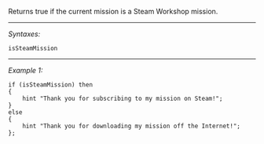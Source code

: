 Returns true if the current mission is a Steam Workshop mission.


---
*Syntaxes:*

`isSteamMission`

---
*Example 1:*

```sqf
if (isSteamMission) then
{
	hint "Thank you for subscribing to my mission on Steam!";
}
else
{
	hint "Thank you for downloading my mission off the Internet!";
};
```